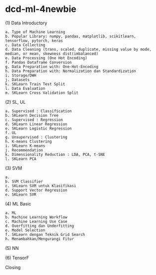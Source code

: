 # dcd-ml-4newbie

(1) Data Introductory

    a. Type of Machine Learning
    b. Popular Library: numpy, pandas, matplotlib, scikitlearn, tensorflow, pytorch, keras
    c. Data Collecting
    d. Data Cleaning (trans, scaled, duplicate, missing value by mode, median, or mean, skewness dist(imbalanced)
    e. Data Processing (One Hot Encoding)
    f. Pandas Dataframe Conversion
    g. Data Preparation with: One-Hot-Encoding
    h. Data Preparation with: Normalization dan Standardization
    i. Storage/DWH
    j. Datasets
    k. SKLearn Train Test Split
    l. Data Evaluation
    m. SKLearn Cross Validation Split

(2) SL, UL

    a. Supervised : Classification
    b. SKLearn Decision Tree
    c. Supervised : Regression
    d. SKLearn Linear Regression
    e. SKLearn Logistic Regression
    f. UL
    g. Unsupervised : Clustering
    h. K-means Clustering
    i. SKLearn K-means
    j. Recommendation
    k. Dimensionality Reduction : LDA, PCA, t-SNE
    l. SKLearn PCA

(3) SVM

    a. 
    b. SVM Classifier
    c. SKLearn SVM untuk Klasifikasi
    d. Support Vector Regression
    e. SKLearn SVR

(4) ML Basic

    a. ML
    b. Machine Learning Workflow
    c. Machine Learning Use Case
    d. Overfitting dan Underfitting
    e. Model Selection
    f. SKLearn dengan Teknik Grid Search
    h. Menambahkan/Mengurangi Fitur

(5) NN

(6) TensorF

Closing
